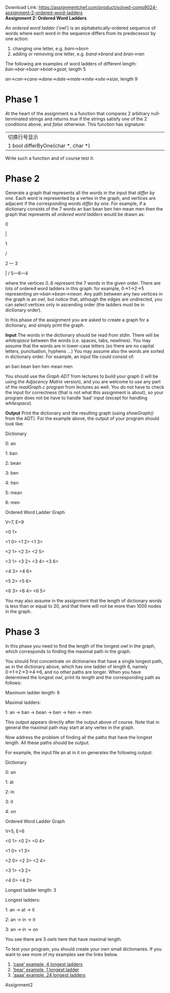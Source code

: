 Download Link: https://assignmentchef.com/product/solved-comp9024-assignment-2-ordered-word-ladders
<br>
<strong>Assignment 2: Ordered Word Ladders</strong>

An <em>ordered word ladder</em> (‘owl’) is an alphabetically-ordered sequence of words where each word in the sequence differs from its predecessor by one action:

<ol>

 <li>changing one letter, e.g. <em>barn</em>→<em>born</em></li>

 <li>adding or removing one letter, e.g. <em>band</em>→<em>brand</em> and <em>bran</em>→<em>ran</em></li>

</ol>

The following are examples of word ladders of different length: <em>ban</em>→<em>bar</em>→<em>boar</em>→<em>boat</em>→<em>goat</em>, length 5

<em>an</em>→<em>can</em>→<em>cane</em>→<em>dane</em>→<em>date</em>→<em>mate</em>→<em>mite</em>→<em>site</em>→<em>size</em>, length 9

<h1>Phase 1</h1>

At the heart of the assignment is a function that compares 2 arbitrary null-terminated strings and returns <em>true</em> if the strings satisfy one of the 2 conditions above, and <em>false</em> otherwise. This function has signature:

<table width="605">

 <tbody>

  <tr>

   <td width="605">切换⾏号显⽰</td>

  </tr>

  <tr>

   <td width="605">   1 bool differByOne(char *, char *)</td>

  </tr>

 </tbody>

</table>

Write such a function and of course test it.

<h1>Phase 2</h1>

Generate a graph that represents all the words in the input that <em>differ by one</em>. Each word is represented by a vertex in the graph, and vertices are adjacent if the corresponding words <em>differ by one</em>. For example, if a dictionary consists of the 7 words an ban bean ben hen mean men then the graph that represents all <em>ordered word ladders</em> would be drawn as:

0

|

1

/   

2 — 3

|    /            5—6—4

where the vertices 0..6 represent the 7 words in the given order. There are lots of ordered word ladders in this graph: for example, 0→1→2→5 representing <em>an</em>→<em>ban</em>→<em>bean</em>→<em>mean</em>. Any path between any two vertices in the graph is an <em>owl</em>, but notice that, although the edges are undirected, you can select vertices only in ascending order (the ladders must be in dictionary order).

In this phase of the assignment you are asked to create a graph for a dictionary, and simply print the graph.

<strong> Input</strong> The words in the dictionary should be read from <em>stdin</em>. There will be <em>whitespace </em>between the words (i.e. spaces, tabs, newlines). You may assume that the words are in lower-case letters (so there are no capital letters, punctuation, hyphens …) You may assume also the words are sorted in dictionary order. For example, an input file could consist of:

an ban bean ben hen mean men

You should use the <em>Graph ADT</em> from lectures to build your graph (I will be using the <em>Adjacency Matrix</em> version), and you are welcome to use any part of the <em>readGraph.c </em>program from lectures as well. You do not have to check the input for correctness (that is not what this assignment is about), so your program does not be have to handle ‘bad’ input (except for handling <em>whitespace</em>).

<strong> Output</strong> Print the dictionary and the resulting graph (using <em>showGraph()</em> from the ADT). For the example above, the output of your program should look like:

Dictionary

0: an

1: ban

2: bean

3: ben

4: hen

5: mean

6: men

Ordered Word Ladder Graph

V=7, E=9

&lt;0 1&gt;

&lt;1 0&gt; &lt;1 2&gt; &lt;1 3&gt;

&lt;2 1&gt; &lt;2 3&gt; &lt;2 5&gt;

&lt;3 1&gt; &lt;3 2&gt; &lt;3 4&gt; &lt;3 6&gt;

&lt;4 3&gt; &lt;4 6&gt;

&lt;5 2&gt; &lt;5 6&gt;

&lt;6 3&gt; &lt;6 4&gt; &lt;6 5&gt;

You may also assume in the assignment that the length of dictionary words is less than or equal to 20, and that there will not be more than 1000 nodes in the graph.

<h1>Phase 3</h1>

In this phase you need to find the length of the longest <em>owl</em> in the graph, which corresponds to finding the maximal path in the graph.

You should first concentrate on dictionaries that have a single longest path, as in the dictionary above, which has one ladder of length 6, namely 0→1→2→3→4→6, and no other paths are longer. When you have determined the longest <em>owl</em>, print its length and the corresponding path as follows:

Maximum ladder length: 6

Maximal ladders:

1: an -&gt; ban -&gt; bean -&gt; ben -&gt; hen -&gt; men

This output appears directly after the output above of course. Note that in general the maximal path may start at any vertex in the graph.

Now address the problem of finding all the paths that have the longest length. All these paths should be output.

For example, the input file an at in it on generates the following output:

Dictionary

0: an

1: at

2: in

3: it

4: on

Ordered Word Ladder Graph

V=5, E=6

&lt;0 1&gt; &lt;0 2&gt; &lt;0 4&gt;

&lt;1 0&gt; &lt;1 3&gt;

&lt;2 0&gt; &lt;2 3&gt; &lt;2 4&gt;

&lt;3 1&gt; &lt;3 2&gt;

&lt;4 0&gt; &lt;4 2&gt;

Longest ladder length: 3

Longest ladders:

1: an -&gt; at -&gt; it

2: an -&gt; in -&gt; it

3: an -&gt; in -&gt; on

You see there are 3 <em>owls</em> here that have maximal length.

To test your program, you should create your own small dictionaries. If you want to see more of my examples see the links below.

<ol>

 <li><a href="https://wiki.cse.unsw.edu.au/cs9024cgi/19T2/Assignment2Ex1">‘case’ example, 4 longest ladders</a></li>

 <li><a href="https://wiki.cse.unsw.edu.au/cs9024cgi/19T2/Assignment2Ex2">‘bear’ example, 1 longest ladder</a></li>

 <li><a href="https://wiki.cse.unsw.edu.au/cs9024cgi/19T2/Assignment2Ex3">‘aaaa’ example, 24 longest ladders</a></li>

</ol>

Assignment2